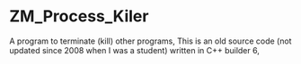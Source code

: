 # ZM_Process_Kiler
A program to terminate (kill) other programs,
This is an old source code (not updated since 2008 when I was a student) written in C++ builder 6,
